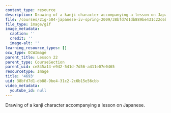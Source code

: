 ```yaml
---
content_type: resource
description: Drawing of a kanji character accompanying a lesson on Japanese.
file: /courses/21g-504-japanese-iv-spring-2009/38bfd7d1db889be431c22c6b15e56cbb_4693.gif
file_type: image/gif
image_metadata:
  caption: ''
  credit: ''
  image-alt: ''
learning_resource_types: []
ocw_type: OCWImage
parent_title: Lesson 22
parent_type: CourseSection
parent_uid: ce845a14-e942-541d-7d56-a411e07e0465
resourcetype: Image
title: '4693'
uid: 38bfd7d1-db88-9be4-31c2-2c6b15e56cbb
video_metadata:
  youtube_id: null
---
```

Drawing of a kanji character accompanying a lesson on Japanese.